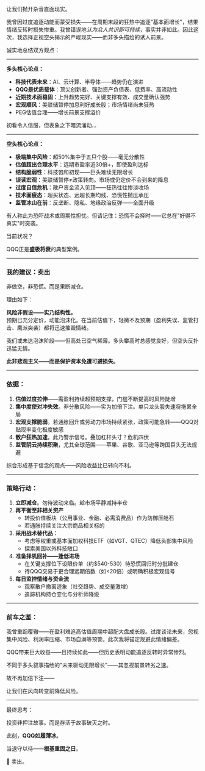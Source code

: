 让我们抛开杂音直面现实。

我曾因过度追逐动能而蒙受损失——在周期末段的狂热中追逐"基本面增长"，结果情绪反转时损失惨重。我曾错误地*认为众人共识即可持续*，事实并非如此。因此这次，我选择正视空头揭示的严峻现实——而非多头描绘的诱人前景。

诚实地总结双方观点：

---

**多头核心论点：**

- **科技代表未来**：AI、云计算、半导体——趋势仍在演进
- **QQQ是优质载体**：顶尖创新者、强劲资产负债表、低费率、高流动性
- **近期技术面稳固**：上升趋势完好、关键支撑有效、成交量确认强势
- **宏观顺风**：美联储暂停加息利好成长股；市场情绪尚未狂热
- PEG估值合理——增长前景支撑溢价

初看令人信服，但表象之下暗流涌动...

---

**空头核心论点：**

- **极端集中风险**：超50%集中于五只个股——毫无分散性
- **估值超出合理水平**：远期市盈率近30倍+，即使盈利达标
- **结构脆弱性**：科技饱和初现——巨头难续无限增长
- **误读宏观**：美联储暂停≠政策转向。市场或仍定价不会到来的降息
- **过度自信危机**：散户资金流入见顶——狂热往往惨淡收场
- **技术面疲态**：超买状态、远超长期均线、恐慌性抛压承压
- **监管冰山在前**：反垄断、隐私、地缘政治反弹——全面升级

有人称此为恐吓战术或周期性担忧。但请记住：恐慌不会择时——它总在"好得不真实"时突袭。

当前状况？

QQQ正是**盛极将衰**的典型案例。

---

### 我的建议：**卖出**

非做空，非恐慌。而是果断减仓。

理由如下：

**风险非假设——实乃结构性。**  
预期已充分定价，动能泡沫化。在当前估值下，轻微不及预期（盈利失误、监管打击、鹰派突袭）都将迅速摧毁情绪。

我们或未达泡沫阶段——但高处已空气稀薄。多头攀高时总感觉良好，但空头反扑迅猛无情。

**此非悲观主义——而是保护资本免遭可避损失。**

---

### 依据：

1. **估值过度拉伸**——需盈利持续超预期支撑，门槛不断提高时风险陡增
2. **集中度使对冲失效**。非分散风险——实为加倍下注。单只龙头股失速将拖累全局
3. **宏观支撑脆弱**。若通胀回升或劳动力市场持续紧张，政策可能急转——QQQ对贴现率变化极度敏感
4. **散户狂热加速**，此乃警示信号。叠加杠杆头寸？危机四伏
5. **监管阴云持续积聚**，尤其全球范围——苹果、谷歌、亚马逊等跨国巨头无法规避

综合形成基于信念的观点——风险收益比已转向不利。

---

### 策略行动：

1. **立即减仓**。勿待波动来临。趁市场平静减持半仓
2. **再平衡至非相关资产**
   - 转投价值板块（公用事业、金融、必需消费品）作为防御压舱石
   - 若通胀持续关注大宗商品相关标的
3. **采用战术替代品**：
   - 考虑等权重或基本面加权科技ETF（如VGT、QTEC）降低头部集中风险
   - 探索美国以外科技敞口
4. **准备择机回补——逢低进场**
   - 在关键支撑位下设限价单（约$540-530）待恐慌回归时分批建仓
   - 待QQQ交易于更合理远期倍数（如<20倍）或明确积极宏观信号
5. **每日监控情绪与资金流**
   - 观察散户撤离迹象（社交趋势、成交量激增）
   - 追踪机构持仓变化与分析师降级

---

### 前车之鉴：

我曾重蹈覆辙——在盈利难追高估值周期中超配大盘成长股。过度谈论未来，忽视集中风险、利润率压缩、市场自满等预警。此次我将锚定规避此情绪偏差。

QQQ带来巨大收益——且持续如此——但历史表明动能追逐反转时异常惨烈。

不同于多头叙事描绘的"未来驱动无限增长"——其忽视前景转劣之速。

故不再加倍下注——

让我们在风向转变前降低风险。

---

最终思考：

投资非押注故事。而是存活于故事破灭之时。

此刻，**QQQ如履薄冰**。

当退守以待——**根基重固之日**。

👋 卖出。
